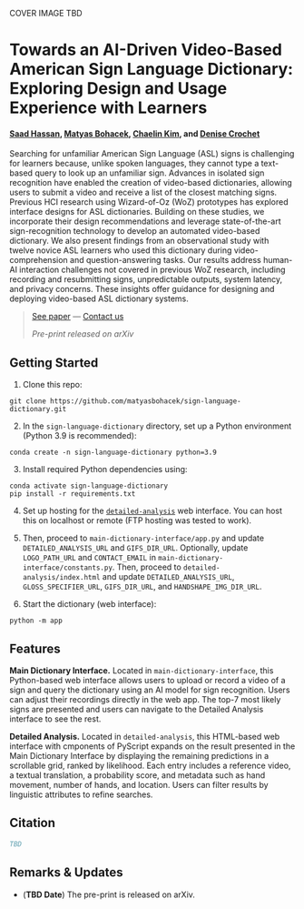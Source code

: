 COVER IMAGE TBD

# Towards an AI-Driven Video-Based American Sign Language Dictionary: Exploring Design and Usage Experience with Learners

#### [Saad Hassan](https://saadh.info), [Matyas Bohacek](https://www.matyasbohacek.com), [Chaelin Kim](https://chaelin0722.github.io/), and [Denise Crochet](https://liberalarts.tulane.edu/linguistics/people/faculty/denise-crochet)

Searching for unfamiliar American Sign Language (ASL) signs is challenging for learners because, unlike spoken languages, they cannot type a text-based query to look up an unfamiliar sign. Advances in isolated sign recognition have enabled the creation of video-based dictionaries, allowing users to submit a video and receive a list of the closest matching signs. Previous HCI research using Wizard-of-Oz (WoZ) prototypes has explored interface designs for ASL dictionaries. Building on these studies, we incorporate their design recommendations and leverage state-of-the-art sign-recognition technology to develop an automated video-based dictionary. We also present findings from an observational study with twelve novice ASL learners who used this dictionary during video-comprehension and question-answering tasks. Our results address human-AI interaction challenges not covered in previous WoZ research, including recording and resubmitting signs, unpredictable outputs, system latency, and privacy concerns. These insights offer guidance for designing and deploying video-based ASL dictionary systems.

> [See paper]() — [Contact us](mailto:maty-at-stanford-dot-edu)
> 
> _Pre-print released on arXiv_

## Getting Started

1. Clone this repo:

```shell
git clone https://github.com/matyasbohacek/sign-language-dictionary.git
```

2. In the `sign-language-dictionary` directory, set up a Python environment (Python 3.9 is recommended):

```shell
conda create -n sign-language-dictionary python=3.9
```

3. Install required Python dependencies using:

```shell
conda activate sign-language-dictionary
pip install -r requirements.txt
```

4. Set up hosting for the [`detailed-analysis`](detailed-analysis/) web interface. You can host this on localhost or remote (FTP hosting was tested to work).

5. Then, proceed to `main-dictionary-interface/app.py` and update `DETAILED_ANALYSIS_URL` and `GIFS_DIR_URL`. Optionally, update `LOGO_PATH_URL` and `CONTACT_EMAIL` in `main-dictionary-interface/constants.py`. Then, proceed to `detailed-analysis/index.html` and update `DETAILED_ANALYSIS_URL`, `GLOSS_SPECIFIER_URL`, `GIFS_DIR_URL`, and `HANDSHAPE_IMG_DIR_URL`.

6. Start the dictionary (web interface):

```shell
python -m app
```

## Features

**Main Dictionary Interface.** Located in `main-dictionary-interface`, this Python-based web interface allows users to upload or record a video of a sign and query the dictionary using an AI model for sign recognition. Users can adjust their recordings directly in the web app. The top-7 most likely signs are presented and users can navigate to the Detailed Analysis interface to see the rest.

**Detailed Analysis.** Located in `detailed-analysis`, this HTML-based web interface with cmponents of PyScript expands on the result presented in the Main Dictionary Interface by displaying the remaining predictions in a scrollable grid, ranked by likelihood. Each entry includes a reference video, a textual translation, a probability score, and metadata such as hand movement, number of hands, and location. Users can filter results by linguistic attributes to refine searches.

## Citation

```bibtex
TBD
```

## Remarks & Updates

- (**TBD Date**) The pre-print is released on arXiv.

